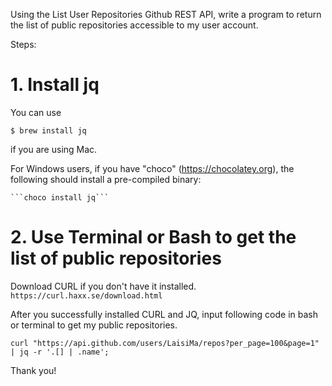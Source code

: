 Using the List User Repositories Github REST API, write a program to return the list of public repositories accessible to my user account. 

Steps:

# 1. Install jq

   You can use
   
   ```$ brew install jq```
	
   if you are using Mac. 
    
   For Windows users, if you have "choco" (https://chocolatey.org), the following should install a pre-compiled binary:
   
    ```choco install jq```
	 
# 2. Use Terminal or Bash to get the list of public repositories ##

  Download CURL if you don't have it installed. 
  ```https://curl.haxx.se/download.html```

  After you successfully installed CURL and JQ, input following code in bash or terminal to get my public repositories.
  
	curl "https://api.github.com/users/LaisiMa/repos?per_page=100&page=1" | jq -r '.[] | .name';
	
  Thank you!

